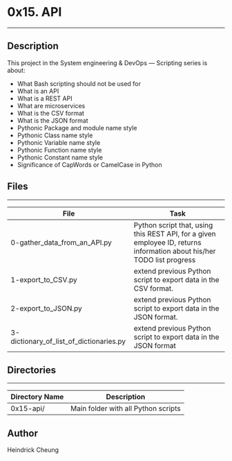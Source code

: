 # 0x15. API

---
## Description

This project in the System engineering & DevOps ― Scripting series is about:
* What Bash scripting should not be used for
* What is an API
* What is a REST API
* What are microservices
* What is the CSV format
* What is the JSON format
* Pythonic Package and module name style
* Pythonic Class name style
* Pythonic Variable name style
* Pythonic Function name style
* Pythonic Constant name style
* Significance of CapWords or CamelCase in Python

## Files
---
File|Task
---|---
0-gather_data_from_an_API.py | Python script that, using this REST API, for a given employee ID, returns information about his/her TODO list progress
1-export_to_CSV.py | extend previous Python script to export data in the CSV format.
2-export_to_JSON.py |  extend previous Python script to export data in the JSON format.
3-dictionary_of_list_of_dictionaries.py | extend previous Python script to export data in the JSON format

## Directories
---
Directory Name | Description
---|---
0x15-api/ | Main folder with all Python scripts

## Author
Heindrick Cheung